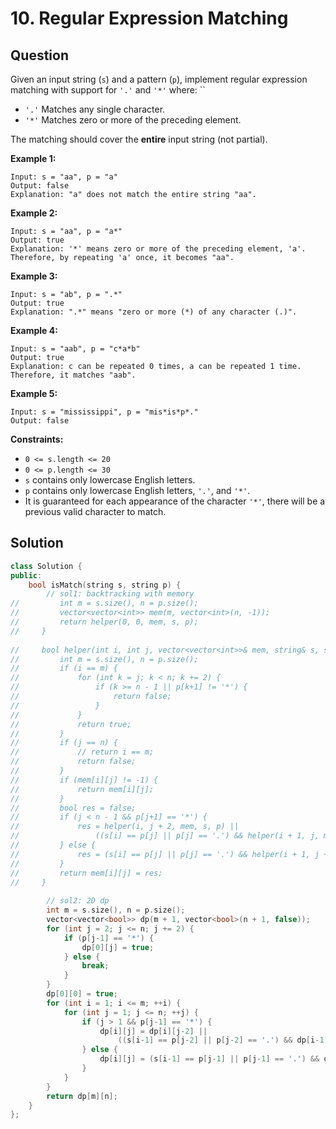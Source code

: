 # 10. Regular Expression Matching

## Question

Given an input string \(`s`\) and a pattern \(`p`\), implement regular expression matching with support for `'.'` and `'*'` where: ``

* `'.'` Matches any single character.​​​​
* `'*'` Matches zero or more of the preceding element.

The matching should cover the **entire** input string \(not partial\).

**Example 1:**

```text
Input: s = "aa", p = "a"
Output: false
Explanation: "a" does not match the entire string "aa".
```

**Example 2:**

```text
Input: s = "aa", p = "a*"
Output: true
Explanation: '*' means zero or more of the preceding element, 'a'. Therefore, by repeating 'a' once, it becomes "aa".
```

**Example 3:**

```text
Input: s = "ab", p = ".*"
Output: true
Explanation: ".*" means "zero or more (*) of any character (.)".
```

**Example 4:**

```text
Input: s = "aab", p = "c*a*b"
Output: true
Explanation: c can be repeated 0 times, a can be repeated 1 time. Therefore, it matches "aab".
```

**Example 5:**

```text
Input: s = "mississippi", p = "mis*is*p*."
Output: false
```

**Constraints:**

* `0 <= s.length <= 20`
* `0 <= p.length <= 30`
* `s` contains only lowercase English letters.
* `p` contains only lowercase English letters, `'.'`, and `'*'`.
* It is guaranteed for each appearance of the character `'*'`, there will be a previous valid character to match.

## Solution

```cpp
class Solution {
public:
    bool isMatch(string s, string p) {
        // sol1: backtracking with memory
//         int m = s.size(), n = p.size();
//         vector<vector<int>> mem(m, vector<int>(n, -1));
//         return helper(0, 0, mem, s, p);
//     }
    
//     bool helper(int i, int j, vector<vector<int>>& mem, string& s, string& p) {
//         int m = s.size(), n = p.size();
//         if (i == m) {
//             for (int k = j; k < n; k += 2) {
//                 if (k >= n - 1 || p[k+1] != '*') {
//                     return false;
//                 }
//             }
//             return true;
//         }
//         if (j == n) {
//             // return i == m;
//             return false;
//         }
//         if (mem[i][j] != -1) {
//             return mem[i][j];
//         }
//         bool res = false;
//         if (j < n - 1 && p[j+1] == '*') {
//             res = helper(i, j + 2, mem, s, p) || 
//                 ((s[i] == p[j] || p[j] == '.') && helper(i + 1, j, mem, s, p));
//         } else {
//             res = (s[i] == p[j] || p[j] == '.') && helper(i + 1, j + 1, mem, s, p);
//         }
//         return mem[i][j] = res;
//     }
        
        // sol2: 2D dp
        int m = s.size(), n = p.size();
        vector<vector<bool>> dp(m + 1, vector<bool>(n + 1, false));
        for (int j = 2; j <= n; j += 2) {
            if (p[j-1] == '*') {
                dp[0][j] = true;
            } else {
                break;
            }
        }
        dp[0][0] = true;
        for (int i = 1; i <= m; ++i) {
            for (int j = 1; j <= n; ++j) {
                if (j > 1 && p[j-1] == '*') {
                    dp[i][j] = dp[i][j-2] ||
                        ((s[i-1] == p[j-2] || p[j-2] == '.') && dp[i-1][j]);
                } else {
                    dp[i][j] = (s[i-1] == p[j-1] || p[j-1] == '.') && dp[i-1][j-1];
                }
            }
        }
        return dp[m][n];
    }
};
```

